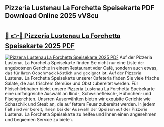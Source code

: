 ## Pizzeria Lustenau La Forchetta Speisekarte PDF Download Online 2025 vV8ou

# <h2><a href="http://gc928kx.nevu.top/?p=Pizzeria+Lustenau+La+Forchetta+Speisekarte">🔗 👉🔴 Pizzeria Lustenau La Forchetta Speisekarte 2025 PDF</a></h2>

[![Pizzeria Lustenau La Forchetta Speisekarte 2025 PDF](https://i.imgur.com/dBaPXMq.png)](http://gc928kx.nevu.top/?p=Pizzeria+Lustenau+La+Forchetta+Speisekarte)
Auf der Pizzeria Lustenau La Forchetta Speisekarte finden Sie nicht nur eine Liste der angebotenen Gerichte in einem Restaurant oder Café, sondern auch etwas, das für Ihren Geschmack köstlich und geeignet ist. Auf der Pizzeria Lustenau La Forchetta Speisekarte unserer Cafeteria finden Sie viele frische Salate, die aus frischem Gemüse und Obst zubereitet werden. Für Fleischliebhaber bietet unsere Pizzeria Lustenau La Forchetta Speisekarte eine umfangreiche Auswahl an Rind-, Schweinefleisch-, Hühnchen- und Fischgerichten. Unseren Auserwählten bieten wir exquisite Gerichte wie Schaschlik und Steak an, die auf fettem Feuer zubereitet werden. In jedem Fall sind wir bereit, Ihnen bei der Auswahl der Speisen auf der Pizzeria Lustenau La Forchetta Speisekarte zu helfen und Ihnen einen angenehmen und bequemen Service zu bieten.
